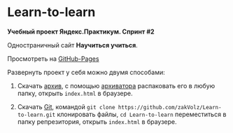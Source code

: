 # Learn-to-learn
**Учебный проект Яндекс.Практикум. Спринт #2**

Одностраничный сайт **Научиться учиться**.

Просмотреть на [GitHub-Pages](https://zakvolz.github.io/Learn-to-learn/)

Развернуть проект у себя можно двумя способами:

1. Скачать [архив](https://github.com/zakVolz/Learn-to-learn/archive/master.zip), 
с помощью [архиватора](https://www.win-rar.com/postdownload.html?&L=4) распаковать его в любую папку,
открыть `index.html` в браузере.

2. Скачать [Git](https://git-scm.com/),
командой `git clone https://github.com/zakVolz/Learn-to-learn.git` клонировать файлы,
`cd Learn-to-learn` переместиться в папку репрезитория,
открыть `index.html` в браузере.
